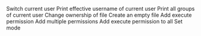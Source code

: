 Switch current user 
Print effective username of current user
Print all groups of current user
Change ownership of file
Create an empty file
Add execute permission
Add multiple permissions
Add execute permission to all
Set mode 
